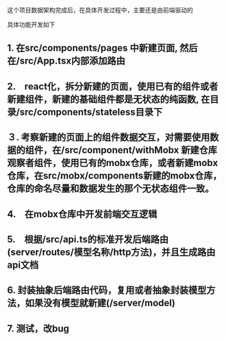 这个项目数据架构完成后，在具体开发过程中，主要还是由前端驱动的

具体功能开发如下

## 1. 在src/components/pages 中新建页面, 然后在/src/App.tsx内部添加路由

## 2.　react化，拆分新建的页面，使用已有的组件或者新建组件，新建的基础组件都是无状态的纯函数, 在目录/src/components/stateless目录下

## ３. 考察新建的页面上的组件数据交互，对需要使用数据的组件，在/src/component/withMobx 新建仓库观察者组件，使用已有的mobx仓库，或者新建mobx仓库，在src/mobx/components新建的mobx仓库，　仓库的命名尽量和数据发生的那个无状态组件一致。

## 4.　在mobx仓库中开发前端交互逻辑

## 5.　根据/src/api.ts的标准开发后端路由(server/routes/模型名称/http方法)，并且生成路由api文档

## 6. 封装抽象后端路由代码，复用或者抽象封装模型方法，如果没有模型就新建(/server/model)

## 7. 测试，改bug





